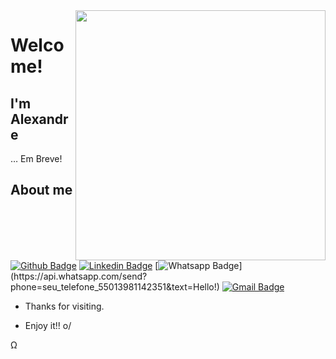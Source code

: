 <img align="right" width="400" height="400" src="https://i.imgur.com/ynOLSEM.gif">
 
# Welcome!
 
## I'm Alexandre
 
… Em Breve!
 
 
## About me 
[![Github Badge](https://img.shields.io/badge/-Github-000?style=flat-square&logo=Github&logoColor=white&link=https://github.com/alexandre-jj-reis)](https://github.com/alexandre-jj-reis)
[![Linkedin Badge](https://img.shields.io/badge/-LinkedIn-blue?style=flat-square&logo=Linkedin&logoColor=white&link=https://www.linkedin.com/in/alexandre-reis-191170b4/)](https://www.linkedin.com/in/alexandre-reis-191170b4)
[![Whatsapp Badge](https://img.shields.io/badge/-Whatsapp-4CA143?style=flat-square&labelColor=4CA143&logo=whatsapp&logoColor=white&link=https://api.whatsapp.com/send?phone=seu_telefone_55013981142351&text=Hello!)](https://api.whatsapp.com/send?phone=seu_telefone_55013981142351&text=Hello!)
[![Gmail Badge](https://img.shields.io/badge/-Gmail-c14438?style=flat-square&logo=Gmail&logoColor=white&link=mailto:alexandre.reis.areis@gmail.com)](mailto:alexandre.reis.areis@gmail.com)
 
- Thanks for visiting. 
 
- Enjoy it!! o/

<!--
**alexandre-jj-reis/alexandre-jj-reis** is a ✨ _special_ ✨ repository because its `README.md` (this file) appears on your GitHub profile.

Here are some ideas to get you started:

- 🔭 I’m currently working on ...
- 🌱 I’m currently learning ...
- 👯 I’m looking to collaborate on ...
- 🤔 I’m looking for help with ...
- 💬 Ask me about ...
- 📫 How to reach me: ...
- 😄 Pronouns: ...
- ⚡ Fun fact: ...
-->
Ω
